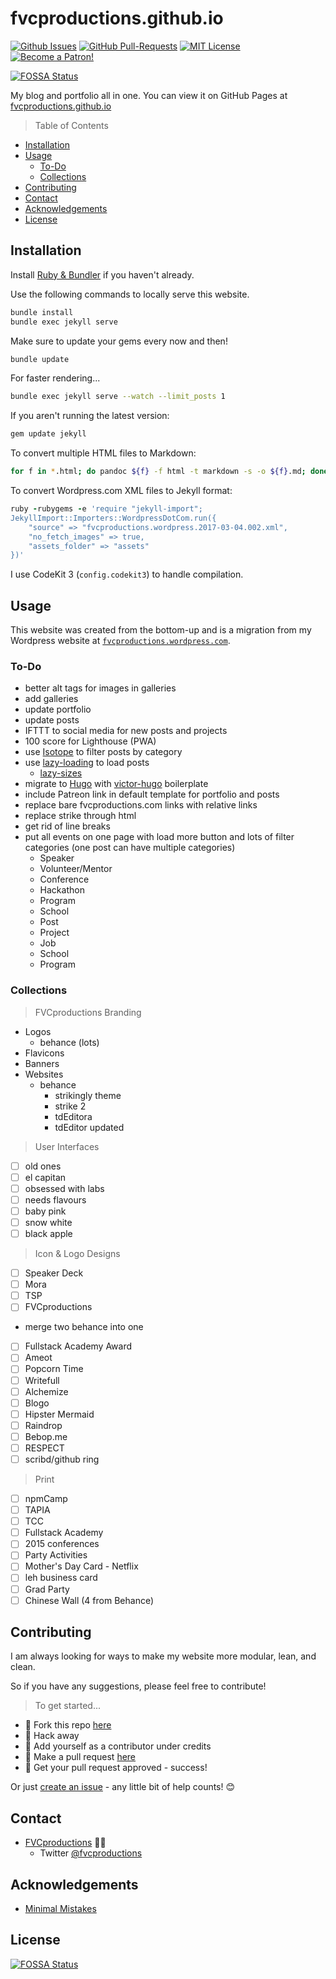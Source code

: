 # fvcproductions.github.io

[![Github Issues](https://img.shields.io/github/issues/fvcproductions/fvcproductions.github.io.svg?style=flat-square)](https://github.com/fvcproductions/fvcproductions.github.io/issues) [![GitHub Pull-Requests](https://img.shields.io/github/issues-pr/fvcproductions/fvcproductions.github.io.svg?style=flat-square)](https://github.com/fvcproductions/fvcproductions.github.io/pulls) [![MIT License](https://img.shields.io/github/license/fvcproductions/readme.svg?style=flat-square)](http://badges.mit-license.org) [![Become a Patron!](https://img.shields.io/badge/Patreon-Become%20a%20Patron!-orange.svg?style=flat-square)](https://www.patreon.com/fvcproductions)

[![FOSSA Status](https://app.fossa.io/api/projects/git%2Bgithub.com%2Ffvcproductions%2Ffvcproductions.github.io.svg?type=small)](https://app.fossa.io/projects/git%2Bgithub.com%2Ffvcproductions%2Ffvcproductions.github.io?ref=badge_small)

My blog and portfolio all in one. You can view it on GitHub Pages at [fvcproductions.github.io](https://fvcproductions.github.io)

> Table of Contents

<!-- TOC -->

- [Installation](#installation)
- [Usage](#usage)
  - [To-Do](#to-do)
  - [Collections](#collections)
- [Contributing](#contributing)
- [Contact](#contact)
- [Acknowledgements](#acknowledgements)
- [License](#license)

<!-- /TOC -->

## Installation

Install [Ruby & Bundler](https://help.github.com/articles/setting-up-your-github-pages-site-locally-with-jekyll/) if you haven't already.

Use the following commands to locally serve this website.

```bash
bundle install
bundle exec jekyll serve
```

Make sure to update your gems every now and then!

```bash
bundle update
```

For faster rendering...

```bash
bundle exec jekyll serve --watch --limit_posts 1
```

If you aren't running the latest version:

```bash
gem update jekyll
```

To convert multiple HTML files to Markdown:

```bash
for f in *.html; do pandoc ${f} -f html -t markdown -s -o ${f}.md; done
```

To convert Wordpress.com XML files to Jekyll format:

```ruby
ruby -rubygems -e 'require "jekyll-import";
JekyllImport::Importers::WordpressDotCom.run({
    "source" => "fvcproductions.wordpress.2017-03-04.002.xml",
    "no_fetch_images" => true,
    "assets_folder" => "assets"
})'
```

I use CodeKit 3 (`config.codekit3`) to handle compilation.

## Usage

This website was created from the bottom-up and is a migration from my Wordpress website at [`fvcproductions.wordpress.com`](https://fvcproductions.wordpress.com).

### To-Do

- better alt tags for images in galleries
- add galleries
- update portfolio
- update posts
- IFTTT to social media for new posts and projects
- 100 score for Lighthouse (PWA)
- use [Isotope](https://isotope.metafizzy.co/) to filter posts by category
- use [lazy-loading](https://www.adamwills.io/blog/responsive-images-hugo/) to load posts
  - [lazy-sizes](https://github.com/aFarkas/lazysizes)
- migrate to [Hugo](https://gohugo.io/) with [victor-hugo](https://github.com/netlify/victor-hugo) boilerplate
- include Patreon link in default template for portfolio and posts
- replace bare fvcproductions.com links with relative links
- replace strike through html
- get rid of line breaks
- put all events on one page with load more button and lots of filter categories (one post can have multiple categories)
  - Speaker
  - Volunteer/Mentor
  - Conference
  - Hackathon
  - Program
  - School
  - Post
  - Project
  - Job
  - School
  - Program

### Collections

> FVCproductions Branding

- Logos
  - behance (lots)
- Flavicons
- Banners
- Websites
  - behance
    - strikingly theme
    - strike 2
    - tdEditora
    - tdEditor updated

> User Interfaces

- [ ] old ones
- [ ] el capitan
- [ ] obsessed with labs
- [ ] needs flavours
- [ ] baby pink
- [ ] snow white
- [ ] black apple

> Icon & Logo Designs

- [ ] Speaker Deck
- [ ] Mora
- [ ] TSP
- [ ] FVCproductions
- merge two behance into one
- [ ] Fullstack Academy Award
- [ ] Ameot
- [ ] Popcorn Time
- [ ] Writefull
- [ ] Alchemize
- [ ] Blogo
- [ ] Hipster Mermaid
- [ ] Raindrop
- [ ] Bebop.me
- [ ] RESPECT
- [ ] scribd/github ring

> Print

- [ ] npmCamp
- [ ] TAPIA
- [ ] TCC
- [ ] Fullstack Academy
- [ ] 2015 conferences
- [ ] Party Activities
- [ ] Mother's Day Card - Netflix
- [ ] leh business card
- [ ] Grad Party
- [ ] Chinese Wall (4 from Behance)

## Contributing

I am always looking for ways to make my website more modular, lean, and clean.

So if you have any suggestions, please feel free to contribute!

> To get started...

- 🍴 Fork this repo [here](https://github.com/fvcproductions/fvcproductions.github.io#fork-destination-box)
- 🔨 Hack away
- 👥 Add yourself as a contributor under credits
- 🔧 Make a pull request [here](https://github.com/fvcproductions/fvcproductions.github.io/compare)
- 🎉 Get your pull request approved - success!

Or just [create an issue](https://github.com/fvcproductions/fvcproductions.github.io/issues) - any little bit of help counts! 😊

## Contact

- [FVCproductions](https://fvcproductions.com) 🍓🍫
  - Twitter [@fvcproductions](https://twitter.com/fvcproductions)

## Acknowledgements

- [Minimal Mistakes](https://mmistakes.github.io/minimal-mistakes)

## License

[![FOSSA Status](https://app.fossa.io/api/projects/git%2Bhttps%3A%2F%2Fgithub.com%2Ffvcproductions%2Ffvcproductions.github.io.svg?type=large)](https://app.fossa.io/projects/git%2Bhttps%3A%2F%2Fgithub.com%2Ffvcproductions%2Ffvcproductions.github.io?ref=badge_large)
